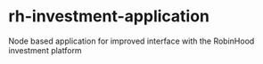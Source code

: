 # rh-investment-application
Node based application for improved interface with the RobinHood investment platform
